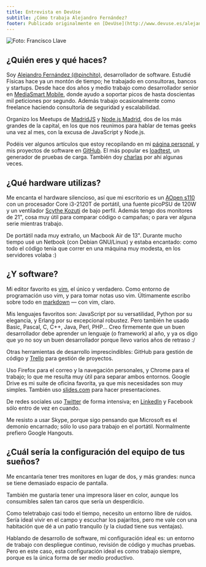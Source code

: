 ```yaml
---
title: Entrevista en DevUse
subtitle: ¿Cómo trabaja Alejandro Fernández?
footer: Publicado originalmente en [DevUse](http://www.devuse.es/alejandro-fernandez/) el 2015-10-26.
---
```


![Foto: Francisco Llave](pics/pinchito.jpg "Alejandro Fernández")

## ¿Quién eres y qué haces?

Soy [Alejandro Fernández (@pinchito)](https://twitter.com/pinchito), desarrollador de software. Estudié Físicas hace ya un montón de tiempo; he trabajado en consultoras, bancos y startups. Desde hace dos años y medio trabajo como desarrollador senior en [MediaSmart Mobile](http://mediasmart.es/es/inicio/), donde ayudo a soportar picos de hasta doscientas mil peticiones por segundo. Además trabajo ocasionalmente como freelance haciendo consultoría de seguridad y escalabilidad.

Organizo los Meetups de [MadridJS](http://www.meetup.com/es/madridjs/) y [Node.js Madrid](http://www.meetup.com/es/Node-js-Madrid/), dos de los más grandes de la capital, en los que nos reunimos para hablar de temas geeks una vez al mes, con la excusa de JavaScript y Node.js.

Podéis ver algunos artículos que estoy recopilando en mi [página personal](http://alexfernandez.github.io/), y mis proyectos de software en [GitHub](https://github.com/alexfernandez/). El más popular es [loadtest](https://github.com/alexfernandez/loadtest), un generador de pruebas de carga. También doy [charlas](http://lanyrd.com/profile/pinchito/) por ahí algunas veces.

## ¿Qué hardware utilizas?

Me encanta el hardware silencioso, así que mi escritorio es un [AOpen s110](http://global.aopen.com/products_detail.aspx?auno=2860) con un procesador Core i3-2120T de portátil, una fuente picoPSU de 120W y un ventilador [Scythe Kozuti](http://www.scythe-eu.com/en/products/cpu-cooler/kozuti-cooler.html) de bajo perfil. Además tengo dos monitores de 21", cosa muy útil para comparar código o campañas; o para ver alguna serie mientras trabajo.

De portátil nada muy extraño, un Macbook Air de 13". Durante mucho tiempo usé un Netbook (con Debian GNU/Linux) y estaba encantado: como todo el código tenía que correr en una máquina muy modesta, en los servidores volaba :)

## ¿Y software?

Mi editor favorito es [vim](http://www.vim.org/), el único y verdadero. Como entorno de programación uso vim, y para tomar notas uso vim. Últimamente escribo sobre todo en [markdown](https://daringfireball.net/projects/markdown/) — con vim, claro.

Mis lenguajes favoritos son: JavaScript por su versatilidad, Python por su elegancia, y Erlang por su excepcional robustez. Pero también he usado Basic, Pascal, C, C++, Java, Perl, PHP... Creo firmemente que un buen desarrollador debe aprender un lenguaje (o framework) al año, y ya os digo que yo no soy un buen desarrollador porque llevo varios años de retraso :/

Otras herramientas de desarrollo imprescindibles: GitHub para gestión de código y [Trello](https://trello.com/) para gestión de proyectos.

Uso Firefox para el correo y la navegación personales, y Chrome para el trabajo; lo que me resulta muy útil para separar ambos entornos. Google Drive es mi suite de oficina favorita, ya que mis necesidades son muy simples. También uso [slides.com](https://slides.com/alexfernandez) para hacer presentaciones.

De redes sociales uso [Twitter](https://twitter.com/pinchito) de forma intensiva; en [LinkedIn](https://www.linkedin.com/in/alexfer) y Facebook sólo entro de vez en cuando.

Me resisto a usar Skype, porque sigo pensando que Microsoft es el demonio encarnado; sólo lo uso para trabajo en el portátil. Normalmente prefiero Google Hangouts.

## ¿Cuál sería la configuración del equipo de tus sueños?

Me encantaría tener tres monitores en lugar de dos, y más grandes: nunca se tiene demasiado espacio de pantalla.

También me gustaría tener una impresora láser en color, aunque los consumibles salen tan caros que sería un desperdicio.

Como teletrabajo casi todo el tiempo, necesito un entorno libre de ruidos. Sería ideal vivir en el campo y escuchar los pajaritos, pero me vale con una habitación que dé a un patio tranquilo (y la ciudad tiene sus ventajas).

Hablando de desarrollo de software, mi configuración ideal es: un entorno de trabajo con despliegue continuo, revisión de código y muchas pruebas. Pero en este caso, esta configuración ideal es como trabajo siempre, porque es la única forma de ser medio productivo.

